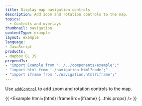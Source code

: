 ```yaml
---
title: Display map navigation controls
description: Add zoom and rotation controls to the map.
topics:
  - Controls and overlays
thumbnail: navigation
contentType: example
layout: example
language:
- JavaScript
products:
- Mapbox GL JS
prependJs:
- "import Example from '../../components/example';"
- "import html from './navigation.html?code';"
- "import iframe from './navigation.html?iframe';"
---
```


Use [`addControl`](/mapbox-gl-js/api/map/#map#addcontrol) to add zoom and rotation controls to the map.

{{ <Example html={html} iframeSrc={iframe} {...this.props} /> }}
